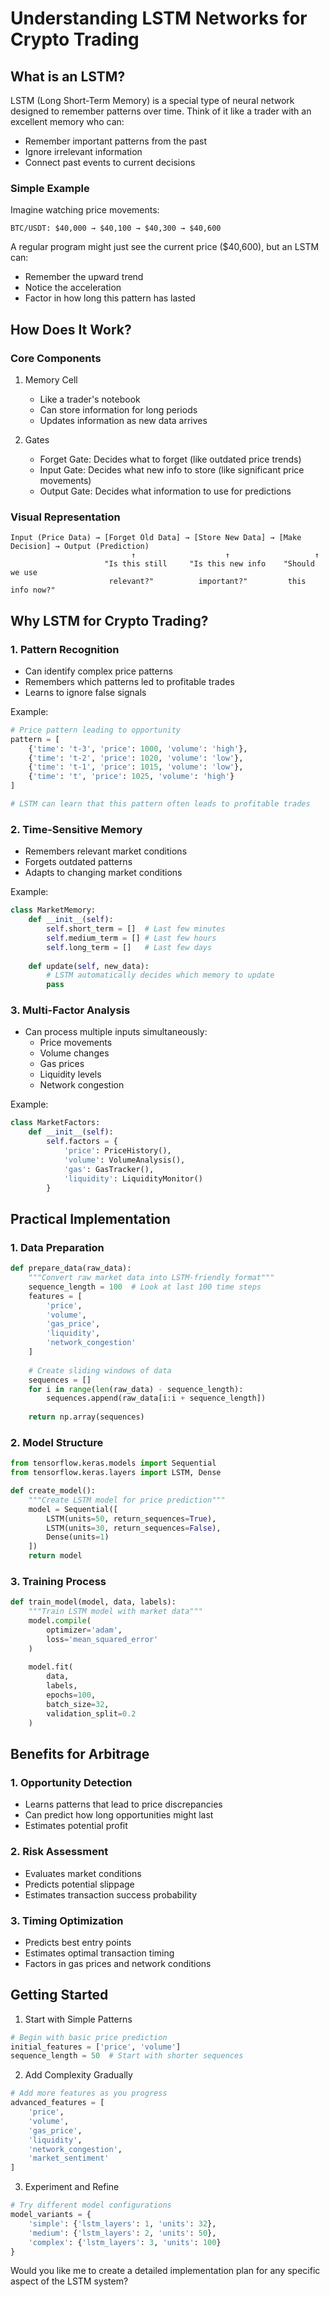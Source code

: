 # Understanding LSTM Networks for Crypto Trading

## What is an LSTM?

LSTM (Long Short-Term Memory) is a special type of neural network designed to remember patterns over time. Think of it like a trader with an excellent memory who can:
- Remember important patterns from the past
- Ignore irrelevant information
- Connect past events to current decisions

### Simple Example

Imagine watching price movements:
```
BTC/USDT: $40,000 → $40,100 → $40,300 → $40,600
```

A regular program might just see the current price ($40,600), but an LSTM can:
- Remember the upward trend
- Notice the acceleration
- Factor in how long this pattern has lasted

## How Does It Work?

### Core Components

1. Memory Cell
   - Like a trader's notebook
   - Can store information for long periods
   - Updates information as new data arrives

2. Gates
   - Forget Gate: Decides what to forget (like outdated price trends)
   - Input Gate: Decides what new info to store (like significant price movements)
   - Output Gate: Decides what information to use for predictions

### Visual Representation
```
Input (Price Data) → [Forget Old Data] → [Store New Data] → [Make Decision] → Output (Prediction)
                           ↑                    ↑                   ↑
                     "Is this still     "Is this new info    "Should we use
                      relevant?"          important?"         this info now?"
```

## Why LSTM for Crypto Trading?

### 1. Pattern Recognition
- Can identify complex price patterns
- Remembers which patterns led to profitable trades
- Learns to ignore false signals

Example:
```python
# Price pattern leading to opportunity
pattern = [
    {'time': 't-3', 'price': 1000, 'volume': 'high'},
    {'time': 't-2', 'price': 1020, 'volume': 'low'},
    {'time': 't-1', 'price': 1015, 'volume': 'low'},
    {'time': 't', 'price': 1025, 'volume': 'high'}
]

# LSTM can learn that this pattern often leads to profitable trades
```

### 2. Time-Sensitive Memory
- Remembers relevant market conditions
- Forgets outdated patterns
- Adapts to changing market conditions

Example:
```python
class MarketMemory:
    def __init__(self):
        self.short_term = []  # Last few minutes
        self.medium_term = [] # Last few hours
        self.long_term = []   # Last few days
        
    def update(self, new_data):
        # LSTM automatically decides which memory to update
        pass
```

### 3. Multi-Factor Analysis
- Can process multiple inputs simultaneously:
  * Price movements
  * Volume changes
  * Gas prices
  * Liquidity levels
  * Network congestion

Example:
```python
class MarketFactors:
    def __init__(self):
        self.factors = {
            'price': PriceHistory(),
            'volume': VolumeAnalysis(),
            'gas': GasTracker(),
            'liquidity': LiquidityMonitor()
        }
```

## Practical Implementation

### 1. Data Preparation
```python
def prepare_data(raw_data):
    """Convert raw market data into LSTM-friendly format"""
    sequence_length = 100  # Look at last 100 time steps
    features = [
        'price',
        'volume',
        'gas_price',
        'liquidity',
        'network_congestion'
    ]
    
    # Create sliding windows of data
    sequences = []
    for i in range(len(raw_data) - sequence_length):
        sequences.append(raw_data[i:i + sequence_length])
    
    return np.array(sequences)
```

### 2. Model Structure
```python
from tensorflow.keras.models import Sequential
from tensorflow.keras.layers import LSTM, Dense

def create_model():
    """Create LSTM model for price prediction"""
    model = Sequential([
        LSTM(units=50, return_sequences=True),
        LSTM(units=30, return_sequences=False),
        Dense(units=1)
    ])
    return model
```

### 3. Training Process
```python
def train_model(model, data, labels):
    """Train LSTM model with market data"""
    model.compile(
        optimizer='adam',
        loss='mean_squared_error'
    )
    
    model.fit(
        data,
        labels,
        epochs=100,
        batch_size=32,
        validation_split=0.2
    )
```

## Benefits for Arbitrage

### 1. Opportunity Detection
- Learns patterns that lead to price discrepancies
- Can predict how long opportunities might last
- Estimates potential profit

### 2. Risk Assessment
- Evaluates market conditions
- Predicts potential slippage
- Estimates transaction success probability

### 3. Timing Optimization
- Predicts best entry points
- Estimates optimal transaction timing
- Factors in gas prices and network conditions

## Getting Started

1. Start with Simple Patterns
```python
# Begin with basic price prediction
initial_features = ['price', 'volume']
sequence_length = 50  # Start with shorter sequences
```

2. Add Complexity Gradually
```python
# Add more features as you progress
advanced_features = [
    'price',
    'volume',
    'gas_price',
    'liquidity',
    'network_congestion',
    'market_sentiment'
]
```

3. Experiment and Refine
```python
# Try different model configurations
model_variants = {
    'simple': {'lstm_layers': 1, 'units': 32},
    'medium': {'lstm_layers': 2, 'units': 50},
    'complex': {'lstm_layers': 3, 'units': 100}
}
```

Would you like me to create a detailed implementation plan for any specific aspect of the LSTM system?